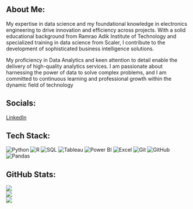 ## About Me:
My expertise in data science and my foundational knowledge in electronics engineering to drive innovation and efficiency across projects. With a solid educational background from Ramrao Adik Institute of Technology and specialized training in data science from Scaler, I contribute to the development of sophisticated business intelligence solutions.

My proficiency in Data Analytics and keen attention to detail enable the delivery of high-quality analytics services. I am passionate about harnessing the power of data to solve complex problems, and I am committed to continuous learning and professional growth within the dynamic field of technology

## Socials:
[LinkedIn](www.linkedin.com/in/vaibhav-borkar-39a887131)

## Tech Stack:
![Python](https://img.shields.io/badge/Python-3776AB?style=flat&logo=python&logoColor=white)
![R](https://img.shields.io/badge/R-276DC3?style=flat&logo=r&logoColor=white)
![SQL](https://img.shields.io/badge/SQL-4479A1?style=flat&logo=postgresql&logoColor=white)
![Tableau](https://img.shields.io/badge/Tableau-E97627?style=flat&logo=tableau&logoColor=white)
![Power BI](https://img.shields.io/badge/Power%20BI-F2C811?style=flat&logo=power-bi&logoColor=black)
![Excel](https://img.shields.io/badge/Excel-217346?style=flat&logo=microsoft-excel&logoColor=white)
![Git](https://img.shields.io/badge/Git-F05032?style=flat&logo=git&logoColor=white)
![GitHub](https://img.shields.io/badge/GitHub-181717?style=flat&logo=github&logoColor=white)
![Pandas](https://img.shields.io/badge/pandas-%23150458.svg?style=flat&logo=pandas&logoColor=white)

## GitHub Stats:

![](https://github-readme-stats.vercel.app/api?username=vbelex&theme=dark&hide_border=false&include_all_commits=true&count_private=true)<br/>
![](https://github-readme-streak-stats.herokuapp.com/?user=vbelex&theme=dark&hide_border=false)<br/>
![](https://github-readme-stats.vercel.app/api/top-langs/?username=vbelex&theme=dark&hide_border=false&include_all_commits=true&count_private=true&layout=compact)

